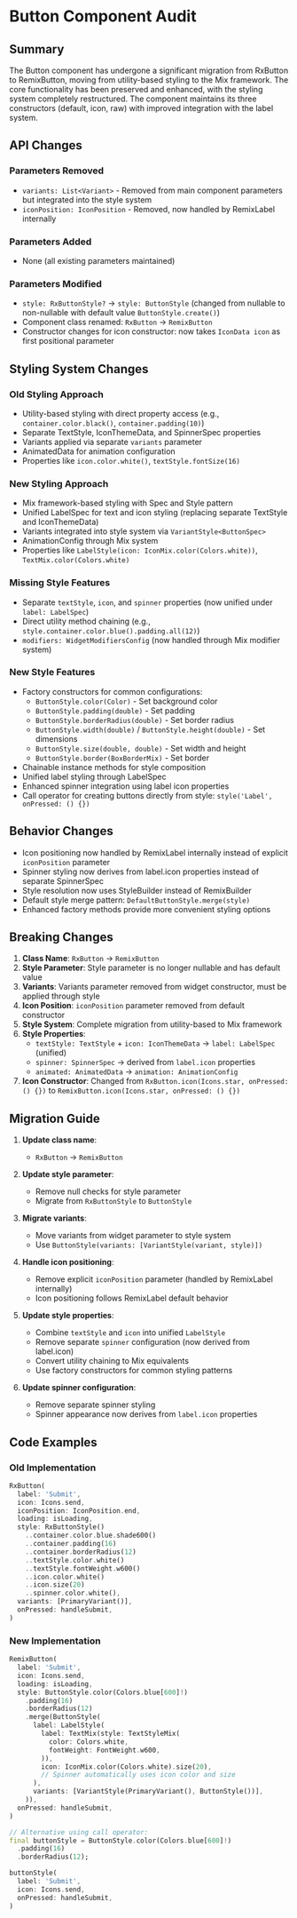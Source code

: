 # Button Component Audit

## Summary
The Button component has undergone a significant migration from RxButton to RemixButton, moving from utility-based styling to the Mix framework. The core functionality has been preserved and enhanced, with the styling system completely restructured. The component maintains its three constructors (default, icon, raw) with improved integration with the label system.

## API Changes

### Parameters Removed
- `variants: List<Variant>` - Removed from main component parameters but integrated into the style system
- `iconPosition: IconPosition` - Removed, now handled by RemixLabel internally

### Parameters Added  
- None (all existing parameters maintained)

### Parameters Modified
- `style: RxButtonStyle?` → `style: ButtonStyle` (changed from nullable to non-nullable with default value `ButtonStyle.create()`)
- Component class renamed: `RxButton` → `RemixButton`
- Constructor changes for icon constructor: now takes `IconData icon` as first positional parameter

## Styling System Changes

### Old Styling Approach
- Utility-based styling with direct property access (e.g., `container.color.black()`, `container.padding(10)`)
- Separate TextStyle, IconThemeData, and SpinnerSpec properties
- Variants applied via separate `variants` parameter
- AnimatedData for animation configuration
- Properties like `icon.color.white()`, `textStyle.fontSize(16)`

### New Styling Approach
- Mix framework-based styling with Spec and Style pattern
- Unified LabelSpec for text and icon styling (replacing separate TextStyle and IconThemeData)
- Variants integrated into style system via `VariantStyle<ButtonSpec>`
- AnimationConfig through Mix system
- Properties like `LabelStyle(icon: IconMix.color(Colors.white))`, `TextMix.color(Colors.white)`

### Missing Style Features
- Separate `textStyle`, `icon`, and `spinner` properties (now unified under `label: LabelSpec`)
- Direct utility method chaining (e.g., `style.container.color.blue().padding.all(12)`)
- `modifiers: WidgetModifiersConfig` (now handled through Mix modifier system)

### New Style Features
- Factory constructors for common configurations:
  - `ButtonStyle.color(Color)` - Set background color
  - `ButtonStyle.padding(double)` - Set padding
  - `ButtonStyle.borderRadius(double)` - Set border radius
  - `ButtonStyle.width(double)` / `ButtonStyle.height(double)` - Set dimensions
  - `ButtonStyle.size(double, double)` - Set width and height
  - `ButtonStyle.border(BoxBorderMix)` - Set border
- Chainable instance methods for style composition
- Unified label styling through LabelSpec
- Enhanced spinner integration using label icon properties
- Call operator for creating buttons directly from style: `style('Label', onPressed: () {})`

## Behavior Changes
- Icon positioning now handled by RemixLabel internally instead of explicit `iconPosition` parameter
- Spinner styling now derives from label.icon properties instead of separate SpinnerSpec
- Style resolution now uses StyleBuilder instead of RemixBuilder
- Default style merge pattern: `DefaultButtonStyle.merge(style)`
- Enhanced factory methods provide more convenient styling options

## Breaking Changes
1. **Class Name**: `RxButton` → `RemixButton`
2. **Style Parameter**: Style parameter is no longer nullable and has default value
3. **Variants**: Variants parameter removed from widget constructor, must be applied through style
4. **Icon Position**: `iconPosition` parameter removed from default constructor
5. **Style System**: Complete migration from utility-based to Mix framework
6. **Style Properties**: 
   - `textStyle: TextStyle` + `icon: IconThemeData` → `label: LabelSpec` (unified)
   - `spinner: SpinnerSpec` → derived from `label.icon` properties
   - `animated: AnimatedData` → `animation: AnimationConfig`
7. **Icon Constructor**: Changed from `RxButton.icon(Icons.star, onPressed: () {})` to `RemixButton.icon(Icons.star, onPressed: () {})`

## Migration Guide
1. **Update class name**: 
   - `RxButton` → `RemixButton`

2. **Update style parameter**:
   - Remove null checks for style parameter
   - Migrate from `RxButtonStyle` to `ButtonStyle`

3. **Migrate variants**:
   - Move variants from widget parameter to style system
   - Use `ButtonStyle(variants: [VariantStyle(variant, style)])`

4. **Handle icon positioning**:
   - Remove explicit `iconPosition` parameter (handled by RemixLabel internally)
   - Icon positioning follows RemixLabel default behavior

5. **Update style properties**:
   - Combine `textStyle` and `icon` into unified `LabelStyle`
   - Remove separate `spinner` configuration (now derived from label.icon)
   - Convert utility chaining to Mix equivalents
   - Use factory constructors for common styling patterns

6. **Update spinner configuration**:
   - Remove separate spinner styling
   - Spinner appearance now derives from `label.icon` properties

## Code Examples

### Old Implementation
```dart
RxButton(
  label: 'Submit',
  icon: Icons.send,
  iconPosition: IconPosition.end,
  loading: isLoading,
  style: RxButtonStyle()
    ..container.color.blue.shade600()
    ..container.padding(16)
    ..container.borderRadius(12)
    ..textStyle.color.white()
    ..textStyle.fontWeight.w600()
    ..icon.color.white()
    ..icon.size(20)
    ..spinner.color.white(),
  variants: [PrimaryVariant()],
  onPressed: handleSubmit,
)
```

### New Implementation  
```dart
RemixButton(
  label: 'Submit',
  icon: Icons.send,
  loading: isLoading,
  style: ButtonStyle.color(Colors.blue[600]!)
    .padding(16)
    .borderRadius(12)
    .merge(ButtonStyle(
      label: LabelStyle(
        label: TextMix(style: TextStyleMix(
          color: Colors.white,
          fontWeight: FontWeight.w600,
        )),
        icon: IconMix.color(Colors.white).size(20),
        // Spinner automatically uses icon color and size
      ),
      variants: [VariantStyle(PrimaryVariant(), ButtonStyle())],
    )),
  onPressed: handleSubmit,
)

// Alternative using call operator:
final buttonStyle = ButtonStyle.color(Colors.blue[600]!)
  .padding(16)
  .borderRadius(12);

buttonStyle(
  label: 'Submit',
  icon: Icons.send,
  onPressed: handleSubmit,
)
```